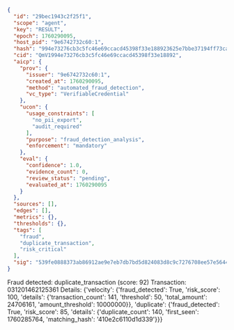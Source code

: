 ```json
{
  "id": "29bec1943c2f25f1",
  "scope": "agent",
  "key": "RESULT",
  "epoch": 1760290095,
  "host_pid": "9e6742732c60:1",
  "hash": "994e73276cb3c5fc46e69ccacd45398f33e188923625e7bbe37194ff73ca303c",
  "cid": "QmV1994e73276cb3c5fc46e69ccacd45398f33e18892",
  "aicp": {
    "prov": {
      "issuer": "9e6742732c60:1",
      "created_at": 1760290095,
      "method": "automated_fraud_detection",
      "vc_type": "VerifiableCredential"
    },
    "ucon": {
      "usage_constraints": [
        "no_pii_export",
        "audit_required"
      ],
      "purpose": "fraud_detection_analysis",
      "enforcement": "mandatory"
    },
    "eval": {
      "confidence": 1.0,
      "evidence_count": 0,
      "review_status": "pending",
      "evaluated_at": 1760290095
    }
  },
  "sources": [],
  "edges": [],
  "metrics": {},
  "thresholds": {},
  "tags": [
    "fraud",
    "duplicate_transaction",
    "risk_critical"
  ],
  "sig": "539fe0888373ab86912ae9e7eb7db7bd5d824083d8c9c7276708ee57e5644f0b"
}
```

Fraud detected: duplicate_transaction (score: 92)
Transaction: 031201462125361
Details: {'velocity': {'fraud_detected': True, 'risk_score': 100, 'details': {'transaction_count': 141, 'threshold': 50, 'total_amount': 24706161, 'amount_threshold': 10000000}}, 'duplicate': {'fraud_detected': True, 'risk_score': 85, 'details': {'duplicate_count': 140, 'first_seen': 1760285764, 'matching_hash': '410e2c6110d1d339'}}}